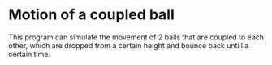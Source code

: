 # Motion of a coupled ball
This program can simulate the movement of 2 balls that are coupled to each other, which are dropped from a certain height and bounce back untill a certain time.
